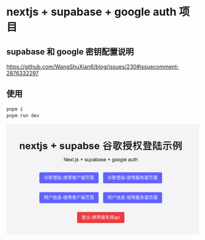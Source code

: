 # nextjs + supabase + google auth 项目


## supabase 和 google 密钥配置说明
https://github.com/WangShuXian6/blog/issues/230#issuecomment-2876332297

## 使用
```bash
pnpm i
pnpm run dev
```

![示例](/page.png)